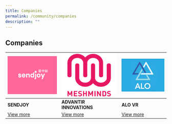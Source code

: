 ```yaml
---
title: Companies
permalink: /community/companies
description: ""
---
```

## Companies

| ![Alt text for image on Isomer site](/images/sendjoy.jpg) | ![Alt text for image on Isomer site](/images/MeshMinds.png) | ![Alt text for image on Isomer site](/images/Meshminds-logoweb.png) |
| -------- | -------- | -------- |
| **SENDJOY**    | **ADVANTIR INNOVATIONS**     | **ALO VR**  |
|[View more](/Sendjoy) |    [View more]()  | [View more]()  |